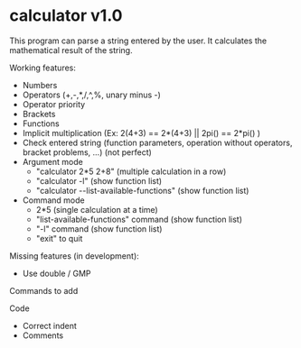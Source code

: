 # calculator v1.0

This program can parse a string entered by the user. It calculates the mathematical result of the string.

Working features:
- Numbers
- Operators (+,-,*,/,^,%, unary minus -)
- Operator priority
- Brackets
- Functions
- Implicit multiplication (Ex: 2(4+3) == 2*(4+3) || 2pi() == 2*pi() )
- Check entered string (function parameters, operation without operators, bracket problems, ...) (not perfect)
- Argument mode
  * "calculator 2*5 2+8" (multiple calculation in a row)
  * "calculator -l" (show function list)
  * "calculator --list-available-functions" (show function list)
- Command mode
  * 2*5 (single calculation at a time)
  * "list-available-functions" command (show function list)
  * "-l" command (show function list)
  * "exit" to quit

Missing features (in development):
- Use double / GMP

Commands to add

Code
- Correct indent
- Comments
